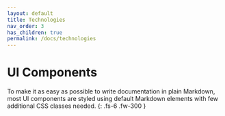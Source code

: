 ```yaml
---
layout: default
title: Technologies
nav_order: 3
has_children: true
permalink: /docs/technologies
---
```


# UI Components

To make it as easy as possible to write documentation in plain Markdown, most UI components are styled using default Markdown elements with few additional CSS classes needed.
{: .fs-6 .fw-300 }